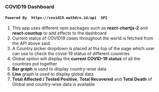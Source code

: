 ### COVID19 Dashboard

####  `Powered By  https://covid19.mathdro.id/api  API  `

1. This app uses different npm packages such as **react-chartjs-2** and **react-countup** to add effects to the dashboard
2. Current status of COVID19 cases throughout the world is fetched from the API above said.
3. A Country picker dropdown is placed at tha top of the page which user can use to check the covid-19 status of different countries
4. Global option will display the **current COVID-19 status** of all the countries put together
5. **Bar graph** is used to display country-wise data 
6. **Line** graph is used to display global data
7. **Total Affected / Tested Positive**, **Total Recovered** and **Total Death** of Global and country-wise data is available
